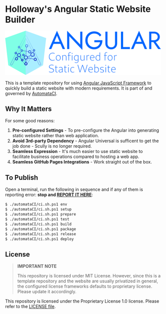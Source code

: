# Holloway's Angular Static Website Builder

[![Holloway Angular](src/icons/banner_1200x340.svg)](#)

This is a template repository for using
[Angular JavaScript Framework](https://angular.io/) to quickly build a static
website with modern requirements. It is part of and governed by
[AutomataCI](https://github.com/chewkeanho/AutomataCI/).




## Why It Matters

For some good reasons:

1. **Pre-configured Settings** - To pre-configure the Angular into generating
   static website rather than web application.
2. **Avoid 3rd-party Dependency** - Angular Universal is sufficent to get the
   job done - Scully is no longer required.
3. **Seamless Expression** - It's much easier to use static website to
   facilitate business operations compared to hosting a web app.
4. **Seamless GitHub Pages Integrations** - Work straight out of the box.




## To Publish

Open a terminal, run the following in sequence and if any of them is reporting
error:
**stop and [REPORT IT HERE](https://github.com/ChewKeanHo/APP_Website_Angular/issues)**:

```
$ ./automataCI/ci.sh.ps1 env
$ ./automataCI/ci.sh.ps1 setup
$ ./automataCI/ci.sh.ps1 prepare
$ ./automataCI/ci.sh.ps1 test
$ ./automataCI/ci.sh.ps1 build
$ ./automataCI/ci.sh.ps1 package
$ ./automataCI/ci.sh.ps1 release
$ ./automataCI/ci.sh.ps1 deploy
```




## License

> **IMPORTANT NOTE**
>
> This repository is licensed under MIT License. However, since this is a
> template repository and the website are usually privatized in general, the
> configured license frameworks defaults to proprietary license. Please update
> it accordingly.

This repository is licensed under the Proprietary License 1.0 license. Please
refer to the [LICENSE file](LICENSE.txt).
